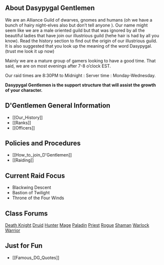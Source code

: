 ##  About Dasypygal Gentlemen 

We are an Alliance Guild of dwarves, gnomes and humans (oh we have a bunch of hairy night-elves also but don’t tell anyone  ). Our name might seem like we are a male oriented guild but that was ignored by all the beautiful ladies that have join our illustrious guild (hehe hair is had by all you know). Read the history section to find out the origin of our illustrious guild. It is also suggested that you look up the meaning of the word Dasypygal. (trust me look it up now)

Mainly we are a mature group of gamers looking to have a good time. That said, we are on most evenings after 7-8 o’clock EST. 

Our raid times are 8:30PM to Midnight : Server time : Monday-Wednesday. 

__Dasypygal Gentlemen is the support structure that will assist the growth of your character.__

## D'Gentlemen General Information

* [[Our_History]]
* [[Ranks]]
* [[Officers]]

## Policies and Procedures

* [[How_to_join_D'Gentlemen]]
* [[Raiding]]

## Current Raid Focus

* Blackwing Descent
* Bastion of Twilight
* Throne of the Four Winds

## Class Forums

[Death Knight](http://dasypygal.dyndns.org/forums/viewforum.php?f=28)
[Druid](http://dasypygal.dyndns.org/forums/viewforum.php?f=9)
[Hunter](http://dasypygal.dyndns.org/forums/viewforum.php?f=10)
[Mage](http://dasypygal.dyndns.org/forums/viewforum.php?f=11)
[Paladin](http://dasypygal.dyndns.org/forums/viewforum.php?f=12)
[Priest](http://dasypygal.dyndns.org/forums/viewforum.php?f=13)
[Rogue](http://dasypygal.dyndns.org/forums/viewforum.php?f=14)
[Shaman](http://dasypygal.dyndns.org/forums/viewforum.php?f=15)
[Warlock](http://dasypygal.dyndns.org/forums/viewforum.php?f=16)
[Warrior](http://dasypygal.dyndns.org/forums/viewforum.php?f=17)


## Just for Fun

* [[Famous_DG_Quotes]]
